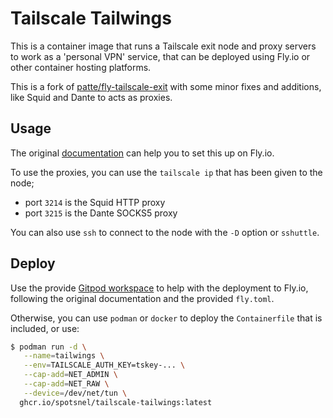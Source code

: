 Tailscale Tailwings
===================

This is a container image that runs a Tailscale exit node and proxy servers
to work as a 'personal VPN' service, that can be deployed using Fly.io or
other container hosting platforms.

This is a fork of [patte/fly-tailscale-exit](https://github.com/patte/fly-tailscale-exit/)
with some minor fixes and additions, like Squid and Dante to acts as proxies.


Usage
-----
The original [documentation](./docs.md) can help you to set this up on Fly.io.

To use the proxies, you can use the `tailscale ip` that has been given to the node;
  * port `3214` is the Squid HTTP proxy
  * port `3215` is the Dante SOCKS5 proxy

You can also use `ssh` to connect to the node with the `-D` option or `sshuttle`.


Deploy
------

Use the provide [Gitpod workspace](https://gitpod.io/#https://github.com/spotsnel/tailscale-tailwings)
to help with the deployment to Fly.io, following the original documentation and the provided
`fly.toml`.

Otherwise, you can use `podman` or `docker` to deploy the `Containerfile` that is
included, or use:

```sh
$ podman run -d \
   --name=tailwings \
   --env=TAILSCALE_AUTH_KEY=tskey-... \
   --cap-add=NET_ADMIN \
   --cap-add=NET_RAW \
   --device=/dev/net/tun \ 
  ghcr.io/spotsnel/tailscale-tailwings:latest
```

